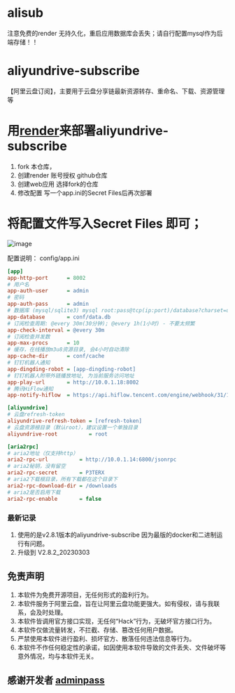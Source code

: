 # alisub
  注意免费的render 无持久化，重启应用数据库会丢失；请自行配置mysql作为后端存储！！
# aliyundrive-subscribe

【阿里云盘订阅】，主要用于云盘分享链最新资源转存、重命名、下载、资源管理等

# 用[render](https://dashboard.render.com/)来部署aliyundrive-subscribe
 1. fork 本仓库，
 2. 创建render 账号授权 github仓库
 3. 创建web应用 选择fork的仓库
 4. 修改配置 写一个app.ini的Secret Files后再次部署
 
# 将配置文件写入Secret Files 即可；
![image](https://user-images.githubusercontent.com/5356375/222882242-d2271639-c139-43c7-b234-28acaba1a61f.png)

配置说明：
config/app.ini
```ini
[app]
app-http-port      = 8002
# 用户名
app-auth-user      = admin
# 密码
app-auth-pass      = admin
# 数据库 (mysql/sqlite3) mysql root:pass@tcp(ip:port)/database?charset=utf8&parseTime=True&loc=Local
app-database       = conf/data.db
# 订阅检查周期: @every 30m(30分钟); @every 1h(1小时) - 不要太频繁
app-check-interval = @every 30m
# 订阅检查并发数
app-max-procs      = 10
# 缓存，在线播放m3u8资源目录, 会4小时自动清除
app-cache-dir      = conf/cache
# 钉钉机器人通知
app-dingding-robot = [app-dingding-robot]
# 钉钉机器人附带外链播放地址, 为当前服务访问地址
app-play-url       = http://10.0.1.18:8002
# 腾讯HiFlow通知
app-notify-hiflow  = https://api.hiflow.tencent.com/engine/webhook/31/1597044003551531111

[aliyundrive]
# 云盘refresh-token
aliyundrive-refresh-token = [refresh-token]
# 云盘资源根目录（默认root），建议设置一个单独目录
aliyundrive-root          = root

[aria2rpc]
# aria2地址（仅支持http）
aria2-rpc-url          = http://10.0.1.14:6800/jsonrpc
# aria2秘钥，没有留空
aria2-rpc-secret       = P3TERX
# aria2下载根目录，所有下载都在这个目录下
aria2-rpc-download-dir = /downloads
# aria2是否启用下载
aria2-rpc-enable       = false
```

### 最新记录

1. 使用的是v2.8.1版本的aliyundrive-subscribe 因为最版的docker和二进制运行有问题。
2. 升级到 V2.8.2_20230303


## 免责声明
1. 本软件为免费开源项目，无任何形式的盈利行为。
2. 本软件服务于阿里云盘，旨在让阿里云盘功能更强大。如有侵权，请与我联系，会及时处理。
3. 本软件皆调用官方接口实现，无任何“Hack”行为，无破坏官方接口行为。
5. 本软件仅做流量转发，不拦截、存储、篡改任何用户数据。
6. 严禁使用本软件进行盈利、损坏官方、散落任何违法信息等行为。
7. 本软件不作任何稳定性的承诺，如因使用本软件导致的文件丢失、文件破坏等意外情况，均与本软件无关。

## 感谢开发者 [adminpass](https://github.com/adminpass/aliyundrive-subscribe) 

